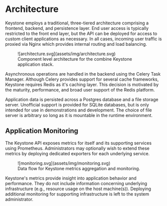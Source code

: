 # Architecture

Keystone employs a traditional, three-tiered architecture comprising a frontend, backend, and persistence layer.
End user access is typically restricted to the front end layer, but the API can be deployed for access to custom client applications as necessary.
In all cases, incoming user traffic is proxied via Nginx which provides internal routing and load balancing.

<figure markdown="span">
  ![architecture.svg](assets/img/architecture.svg)
  <figcaption>Component level architecture for the combine Keystone application stack.</figcaption>
</figure>

Asynchronous operations are handled in the backend using the Celery Task Manager.
Although Celery provides support for several cache frameworks, Keystone requires Redis as it's caching layer.
This decision is motivated by the maturity, performance, and broad user support of the Redis platform.

Application data is persisted across a Postgres database and a file storage server.
Unofficial support is provided for SQLite databases, but is only intended for use in demonstrations and development.
The choice of file server is arbitrary so long as it is mountable in the runtime environment.

## Application Monitoring

The Keystone API exposes metrics for itself and its supporting services using Prometheus.
Administrators may optionally wish to extend these metrics by deploying dedicated exporters for each underlying service.

<figure markdown="span">
  ![monitoring.svg](assets/img/monitoring.svg)
  <figcaption>Data flow for Keystone metrics aggregation and monitoring.</figcaption>
</figure>

Keystone's metrics provide insight into application behavior and performance.
They do not include information concerning underlying infrastructure (e.g., resource usage on the host machine(s)).
Deploying additional monitoring for supporting infrastructure is left to the system administrator.
